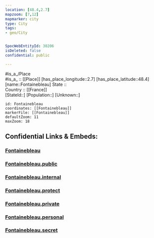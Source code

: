 ```yaml
---
location: [48.4,2.7] 
mapzoom: [7,12] 
mapmarker: city 
type: City
tags:
- geo/City


SpocWebEntityId: 30206
isDeleted: false
confidential: public

---
```

#is_a_/Place  
#is_a_ :: [[Place]] 
[has_place_longitude::2.7] 
[has_place_latitude::48.4] 
[name::Fontainebleau] 
State ::  
Country :: [[France]]  
[StateId::] 
[Population::] 
[Unknown::] 


```leaflet
id: Fontainebleau
coordinates: [[Fontainebleau]] 
markerFile: [[Fontainebleau]] 
defaultZoom: 11 
maxZoom: 18
```


## Confidential Links & Embeds: 

### [Fontainebleau](/_Standards/Earth/Continent/Europe/Europe~West/France/regions~France/Île-de-France/departments~Île-de-France/Seine-et-Marne/communes~Seine-et-Marne/Fontainebleau/cities~Fontainebleau/Fontainebleau.md) 

### [Fontainebleau.public](/_public/Earth/Continent/Europe/Europe~West/France/regions~France/Île-de-France/departments~Île-de-France/Seine-et-Marne/communes~Seine-et-Marne/Fontainebleau/cities~Fontainebleau/Fontainebleau.public.md) 

### [Fontainebleau.internal](/_internal/Earth/Continent/Europe/Europe~West/France/regions~France/Île-de-France/departments~Île-de-France/Seine-et-Marne/communes~Seine-et-Marne/Fontainebleau/cities~Fontainebleau/Fontainebleau.internal.md) 

### [Fontainebleau.protect](/_protect/Earth/Continent/Europe/Europe~West/France/regions~France/Île-de-France/departments~Île-de-France/Seine-et-Marne/communes~Seine-et-Marne/Fontainebleau/cities~Fontainebleau/Fontainebleau.protect.md) 

### [Fontainebleau.private](/_private/Earth/Continent/Europe/Europe~West/France/regions~France/Île-de-France/departments~Île-de-France/Seine-et-Marne/communes~Seine-et-Marne/Fontainebleau/cities~Fontainebleau/Fontainebleau.private.md) 

### [Fontainebleau.personal](/_personal/Earth/Continent/Europe/Europe~West/France/regions~France/Île-de-France/departments~Île-de-France/Seine-et-Marne/communes~Seine-et-Marne/Fontainebleau/cities~Fontainebleau/Fontainebleau.personal.md) 

### [Fontainebleau.secret](/_secret/Earth/Continent/Europe/Europe~West/France/regions~France/Île-de-France/departments~Île-de-France/Seine-et-Marne/communes~Seine-et-Marne/Fontainebleau/cities~Fontainebleau/Fontainebleau.secret.md)

